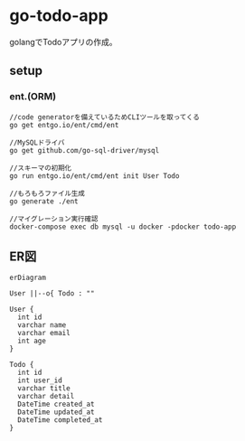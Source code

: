 # go-todo-app
golangでTodoアプリの作成。

## setup

### ent.(ORM)

```terminal
//code generatorを備えているためCLIツールを取ってくる
go get entgo.io/ent/cmd/ent

//MySQLドライバ
go get github.com/go-sql-driver/mysql

//スキーマの初期化
go run entgo.io/ent/cmd/ent init User Todo

//もろもろファイル生成
go generate ./ent

//マイグレーション実行確認
docker-compose exec db mysql -u docker -pdocker todo-app
```

## ER図

```mermaid
erDiagram

User ||--o{ Todo : ""

User {
  int id
  varchar name
  varchar email
  int age
}

Todo {
  int id
  int user_id
  varchar title
  varchar detail
  DateTime created_at
  DateTime updated_at
  DateTime completed_at
}
```